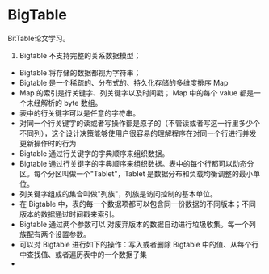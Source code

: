# BigTable

BitTable论文学习。

1. Bigtable 不支持完整的关系数据模型；
- Bigtable 将存储的数据都视为字符串；
- Bigtable 是一个稀疏的、分布式的、持久化存储的多维度排序 Map
- Map 的索引是行关键字、列关键字以及时间戳； Map 中的每个 value 都是一个未经解析的 byte 数组。
- 表中的行关键字可以是任意的字符串。
- 对同一个行关键字的读或者写操作都是原子的（不管读或者写这一行里多少个不同列），这个设计决策能够使用户很容易的理解程序在对同一个行进行并发更新操作时的行为
- Bigtable 通过行关键字的字典顺序来组织数据。
- Bigtable 通过行关键字的字典顺序来组织数据。表中的每个行都可以动态分区。每个分区叫做一个"Tablet"，Tablet 是数据分布和负载均衡调整的最小单位。
- 列关键字组成的集合叫做"列族"，列族是访问控制的基本单位。
- 在 Bigtable 中，表的每一个数据项都可以包含同一份数据的不同版本；不同版本的数据通过时间戳来索引。
- Bigtable 通过两个参数可以对废弃版本的数据自动进行垃圾收集。每一个列族配有两个设置参数。
- 可以对 Bigtable 进行如下的操作：写入或者删除 Bigtable 中的值、从每个行中查找值、或者遍历表中的一个数据子集
- 
